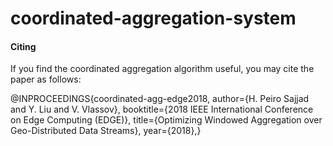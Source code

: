 # coordinated-aggregation-system


#### Citing
If you find the coordinated aggregation algorithm useful, you may cite the paper as follows:

@INPROCEEDINGS{coordinated-agg-edge2018, 
author={H. Peiro Sajjad and Y. Liu and V. Vlassov}, 
booktitle={2018 IEEE International Conference on Edge Computing (EDGE)}, 
title={Optimizing Windowed Aggregation over Geo-Distributed Data Streams}, 
year={2018},}
